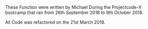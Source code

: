 These Function were written by Michael During the Projectcode-X bootcamp
that ran from 26th September 2018 to 9th October 2018.

All Code was refactored on the 21st March 2018.
